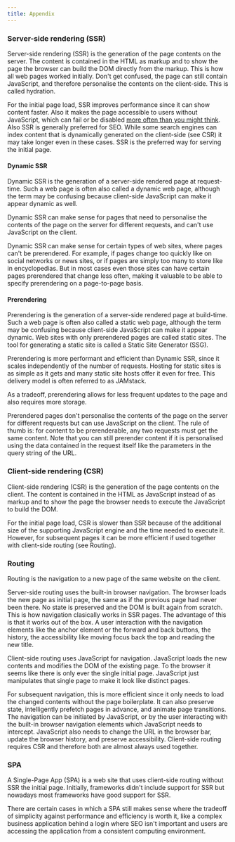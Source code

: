 ```yaml
---
title: Appendix
--- 
```


### Server-side rendering (SSR)

Server-side rendering (SSR) is the generation of the page contents on the server. The content is contained in the HTML as markup and to show the page the browser can build the DOM directly from the markup. This is how all web pages worked initially. Don't get confused, the page can still contain JavaScript, and therefore personalise the contents on the client-side. This is called hydration.

For the initial page load, SSR improves performance since it can show content faster. Also it makes the page accessible to users without JavaScript, which can fail or be disabled [more often than you might think](https://kryogenix.org/code/browser/everyonehasjs.html). Also SSR is generally preferred for SEO. While some search engines can index content that is dynamically generated on the client-side (see CSR) it may take longer even in these cases. SSR is the preferred way for serving the initial page.

#### Dynamic SSR

Dynamic SSR is the generation of a server-side rendered page at request-time. Such a web page is often also called a dynamic web page, although the term may be confusing because client-side JavaScript can make it appear dynamic as well.

Dynamic SSR can make sense for pages that need to personalise the contents of the page on the server for different requests, and can't use JavaScript on the client.

Dynamic SSR can make sense for certain types of web sites, where pages can't be prerendered. For example, if pages change too quickly like on social networks or news sites, or if pages are simply too many to store like in encyclopedias. But in most cases even those sites can have certain pages prerendered that change less often, making it valuable to be able to specify prerendering on a page-to-page basis.

#### Prerendering

Prerendering is the generation of a server-side rendered page at build-time. Such a web page is often also called a static web page, although the term may be confusing because client-side JavaScript can make it appear dynamic. Web sites with only prerendered pages are called static sites. The tool for generating a static site is called a Static Site Generator (SSG).

Prerendering is more performant and efficient than Dynamic SSR, since it scales independently of the number of requests. Hosting for static sites is as simple as it gets and many static site hosts offer it even for free. This delivery model is often referred to as JAMstack.

As a tradeoff, prerendering allows for less frequent updates to the page and also requires more storage.

Prerendered pages don't personalise the contents of the page on the server for different requests but can use JavaScript on the client. The rule of thumb is: for content to be prerenderable, any two requests must get the same content. Note that you can still prerender content if it is personalised using the data contained in the request itself like the parameters in the query string of the URL.

### Client-side rendering (CSR)

Client-side rendering (CSR) is the generation of the page contents on the client. The content is contained in the HTML as JavaScript instead of as markup and to show the page the browser needs to execute the JavaScript to build the DOM.

For the initial page load, CSR is slower than SSR because of the additional size of the supporting JavaScript engine and the time needed to execute it. However, for subsequent pages it can be more efficient if used together with client-side routing (see Routing).

### Routing

Routing is the navigation to a new page of the same website on the client.

Server-side routing uses the built-in browser navigation. The browser loads the new page as initial page, the same as if the previous page had never been there. No state is preserved and the DOM is built again from scratch. This is how navigation clasically works in SSR pages. The advantage of this is that it works out of the box. A user interaction with the navigation elements like the anchor element or the forward and back buttons, the history, the accessibility like moving focus back the top and reading the new title.

Client-side routing uses JavaScript for navigation. JavaScript loads the new contents and modifies the DOM of the existing page. To the browser it seems like there is only ever the single initial page. JavaScript just manipulates that single page to make it look like distinct pages.

For subsequent navigation, this is more efficient since it only needs to load the changed contents without the page boilerplate. It can also preserve state, intelligently prefetch pages in advance, and animate page transitions. The navigation can be initiated by JavaScript, or by the user interacting with the built-in browser navigation elements which JavaScript needs to intercept. JavaScript also needs to change the URL in the browser bar, update the browser history, and preserve accessibility. Client-side routing requires CSR and therefore both are almost always used together.

### SPA

A Single-Page App (SPA) is a web site that uses client-side routing without SSR the initial page. Initially, frameworks didn't include support for SSR but nowadays most frameworks have good support for SSR.

There are certain cases in which a SPA still makes sense where the tradeoff of simplicity against performance and efficiency is worth it, like a complex business application behind a login where SEO isn't important and users are accessing the application from a consistent computing environment.
